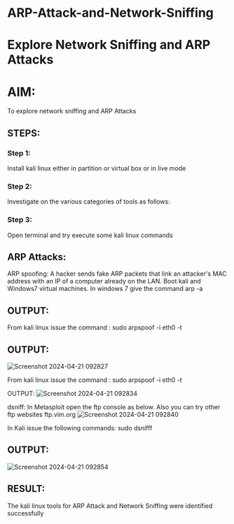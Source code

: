 # ARP-Attack-and-Network-Sniffing
# Explore Network Sniffing and ARP Attacks


# AIM:

To explore network sniffing and ARP Attacks

## STEPS:

### Step 1:

Install kali linux either in partition or virtual box or in live mode

### Step 2:

Investigate on the various categories of tools as follows:


### Step 3:
Open terminal and try execute some kali linux commands

## ARP Attacks:  
ARP spoofing: A hacker sends fake ARP packets that link an attacker's MAC address with an IP of a computer already on the LAN. 
Boot kali and Windows7 virtual machines.
In windows 7 give the command arp -a
## OUTPUT:


From kali linux issue the command :
sudo arpspoof -i eth0 -t <target system> <gateway>
## OUTPUT:
![Screenshot 2024-04-21 092827](https://github.com/Hariprasath2023/ARP-Attack-and-Network-Sniffing/assets/145207783/ec9c17e7-b3d9-4714-9daf-1a3167e162b6)


From kali linux issue the command : sudo arpspoof -i eth0 -t

OUTPUT:
![Screenshot 2024-04-21 092834](https://github.com/Hariprasath2023/ARP-Attack-and-Network-Sniffing/assets/145207783/3ce4d16a-0893-4783-af4f-f5b9d97a7ebd)


 dsniff:
In Metasploit open the ftp console as below. Also you can try other ftp websites ftp.vim.org
![Screenshot 2024-04-21 092840](https://github.com/Hariprasath2023/ARP-Attack-and-Network-Sniffing/assets/145207783/fd80a560-76f4-4301-a5c9-5af6b19a91f7)


In Kali issue the following commands:
sudo dsnifff
## OUTPUT:

![Screenshot 2024-04-21 092854](https://github.com/Hariprasath2023/ARP-Attack-and-Network-Sniffing/assets/145207783/a6a07e23-ec8b-4b57-acb9-109a45cbf548)



## RESULT:
The kali linux tools for ARP Attack and Network Sniffing were identified successfully
